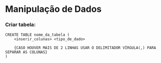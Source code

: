 <h1>Manipulação de Dados</h1>

<h3>Criar tabela:</h3>

~~~
CREATE TABLE nome_da_tabela (
    <inserir_colunas> <tipo_de_dado>

    {CASO HOUVER MAIS DE 2 LINHAS USAR O DELIMITADOR VÍRGULA(,) PARA SEPARAR AS COLUNAS}
)
~~~